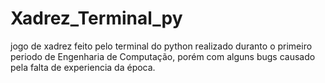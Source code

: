 # Xadrez_Terminal_py
jogo de xadrez feito pelo terminal do python
realizado duranto o primeiro periodo de Engenharia de Computação, porém com alguns bugs causado pela falta de experiencia da época.
